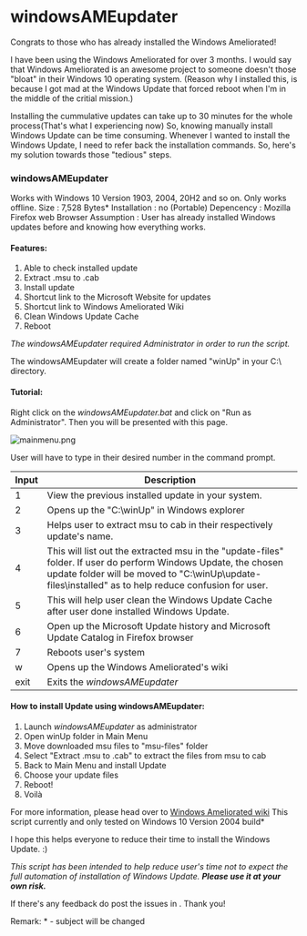 # windowsAMEupdater

Congrats to those who has already installed the Windows Ameliorated!

I have been using the Windows Ameliorated for over 3 months. I would say that Windows Ameliorated is an awesome project to someone doesn't those "bloat" in their Windows 10 operating system. (Reason why I installed this, is because I got mad at the Windows Update that forced reboot when I'm in the middle of the critial mission.) 

Installing the cummulative updates can take up to 30 minutes for the whole process(That's what I experiencing now) So, knowing manually install Windows Update can be time consuming. Whenever I wanted to install the Windows Update, I need to refer back the installation commands. So, here's my solution towards those "tedious" steps. 

### windowsAMEupdater
Works with Windows 10 Version 1903, 2004, 20H2 and so on. Only works offline.
Size         :  7,528 Bytes*
Installation :  no (Portable)
Depencency   :  Mozilla Firefox web Browser
Assumption   :  User has already installed Windows updates before and knowing how everything works.

#### Features:
1. Able to check installed update
2. Extract .msu to .cab 
3. Install update 
4. Shortcut link to the Microsoft Website for updates
5. Shortcut link to Windows Ameliorated Wiki
6. Clean Windows Update Cache
7. Reboot 

*The windowsAMEupdater required Administrator in order to run the script.*

The windowsAMEupdater will create a folder named "winUp" in your C:\ directory. 

#### Tutorial:
Right click on the *windowsAMEupdater.bat* and click on "Run as Administrator". Then you will be presented with this page. 

![mainmenu.png](src/mainmenu.png)

User will have to type in their desired number in the command prompt. 

|Input  |Description|
|-------|-----------|
|1      |View the previous installed update in your system.|
|2      |Opens up the "C:\winUp" in Windows explorer|
|3      |Helps user to extract msu to cab in their respectively update's name.|
|4      |This will list out the extracted msu in the "update-files" folder. If user do perform Windows Update, the chosen update folder will be moved to "C:\winUp\update-files\installed" as to help reduce confusion for user.|
|5      |This will help user clean the Windows Update Cache after user done installed Windows Update.|
|6      |Open up the Microsoft Update history and Microsoft Update Catalog in Firefox browser| 
|7      |Reboots user's system|
|w      |Opens up the Windows Ameliorated's wiki|
|exit   |Exits the *windowsAMEupdater*|

#### How to install Update using windowsAMEupdater:
1. Launch *windowsAMEupdater* as administrator
2. Open winUp folder in Main Menu
3. Move downloaded msu files to "msu-files" folder
4. Select "Extract .msu to .cab" to extract the files from msu to cab
5. Back to Main Menu and install Update
6. Choose your update files 
7. Reboot!
8. Voilà

For more information, please head over to [Windows Ameliorated wiki](https://wiki.ameliorated.info/)
This script currently and only tested on Windows 10 Version 2004 build*

I hope this helps everyone to reduce their time to install the Windows Update. :)

*This script has been intended to help reduce user's time not to expect the full automation  of installation of Windows Update.* ***Please use it at your own risk.***

If there's any feedback do post the issues in . Thank you!

Remark: * - subject will be changed